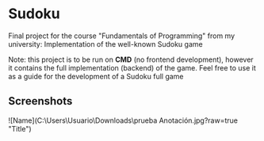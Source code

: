 # Sudoku
Final project for the course "Fundamentals of Programming" from my university: Implementation of the well-known Sudoku game 

Note: this project is to be run on **CMD** (no frontend development), however it contains the full implementation (backend) of the game. Feel free to use it as a guide for the development of a Sudoku full game

## Screenshots 
![Name](C:\Users\Usuario\Downloads\prueba Anotación.jpg?raw=true "Title")
